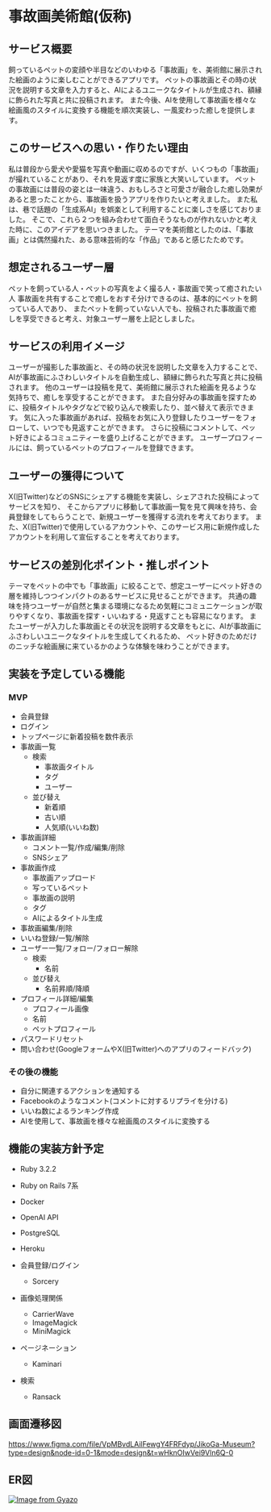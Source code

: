 # 事故画美術館(仮称)

## サービス概要
飼っているペットの変顔や半目などのいわゆる「事故画」を、美術館に展示された絵画のように楽しむことができるアプリです。
ペットの事故画とその時の状況を説明する文章を入力すると、AIによるユニークなタイトルが生成され、額縁に飾られた写真と共に投稿されます。
また今後、AIを使用して事故画を様々な絵画風のスタイルに変換する機能を順次実装し、一風変わった癒しを提供します。

## このサービスへの思い・作りたい理由
私は普段から愛犬や愛猫を写真や動画に収めるのですが、いくつもの「事故画」が撮れていることがあり、それを見返す度に家族と大笑いしています。
ペットの事故画には普段の姿とは一味違う、おもしろさと可愛さが融合した癒し効果があると思ったことから、事故画を扱うアプリを作りたいと考えました。
また私は、巷で話題の「生成系AI」を娯楽として利用することに楽しさを感じておりました。
そこで、これら２つを組み合わせて面白そうなものが作れないかと考えた時に、このアイデアを思いつきました。
テーマを美術館としたのは、「事故画」とは偶然撮れた、ある意味芸術的な「作品」であると感じたためです。

## 想定されるユーザー層
ペットを飼っている人・ペットの写真をよく撮る人・事故画で笑って癒されたい人
事故画を共有することで癒しをおすそ分けできるのは、基本的にペットを飼っている人であり、
またペットを飼っていない人でも、投稿された事故画で癒しを享受できると考え、対象ユーザー層を上記としました。

## サービスの利用イメージ
ユーザーが撮影した事故画と、その時の状況を説明した文章を入力することで、AIが事故画にふさわしいタイトルを自動生成し、額縁に飾られた写真と共に投稿されます。
他のユーザーは投稿を見て、美術館に展示された絵画を見るような気持ちで、癒しを享受することができます。
また自分好みの事故画を探すために、投稿タイトルやタグなどで絞り込んで検索したり、並べ替えて表示できます。
気に入った事故画があれば、投稿をお気に入り登録したりユーザーをフォローして、いつでも見返すことができます。
さらに投稿にコメントして、ペット好きによるコミュニティーを盛り上げることができます。
ユーザープロフィールには、飼っているペットのプロフィールを登録できます。

## ユーザーの獲得について
X(旧Twitter)などのSNSにシェアする機能を実装し、シェアされた投稿によってサービスを知り、
そこからアプリに移動して事故画一覧を見て興味を持ち、会員登録をしてもらうことで、新規ユーザーを獲得する流れを考えております。
また、X(旧Twitter)で使用しているアカウントや、このサービス用に新規作成したアカウントを利用して宣伝することを考えております。

## サービスの差別化ポイント・推しポイント
テーマをペットの中でも「事故画」に絞ることで、想定ユーザーにペット好きの層を維持しつつインパクトのあるサービスに見せることができます。
共通の趣味を持つユーザーが自然と集まる環境になるため気軽にコミュニケーションが取りやすくなり、事故画を探す・いいねする・見返すことも容易になります。
またユーザーが入力した事故画とその状況を説明する文章をもとに、AIが事故画にふさわしいユニークなタイトルを生成してくれるため、
ペット好きのためだけのニッチな絵画展に来ているかのような体験を味わうことができます。

## 実装を予定している機能
### MVP
- 会員登録
- ログイン
- トップページに新着投稿を数件表示
- 事故画一覧
  - 検索
    - 事故画タイトル
    - タグ
    - ユーザー
  - 並び替え
    - 新着順
    - 古い順
    - 人気順(いいね数)
- 事故画詳細
  - コメント一覧/作成/編集/削除
  - SNSシェア
- 事故画作成
  - 事故画アップロード
  - 写っているペット
  - 事故画の説明
  - タグ
  - AIによるタイトル生成
- 事故画編集/削除
- いいね登録/一覧/解除
- ユーザー一覧/フォロー/フォロー解除
  - 検索
    - 名前
  - 並び替え
    - 名前昇順/降順
- プロフィール詳細/編集
  - プロフィール画像
  - 名前
  - ペットプロフィール
- パスワードリセット
- 問い合わせ(GoogleフォームやX(旧Twitter)へのアプリのフィードバック)

### その後の機能
- 自分に関連するアクションを通知する
- Facebookのようなコメント(コメントに対するリプライを分ける)
- いいね数によるランキング作成
- AIを使用して、事故画を様々な絵画風のスタイルに変換する

## 機能の実装方針予定
- Ruby 3.2.2
- Ruby on Rails 7系
- Docker
- OpenAI API
- PostgreSQL
- Heroku

- 会員登録/ログイン
  - Sorcery

- 画像処理関係
  - CarrierWave
  - ImageMagick
  - MiniMagick

- ページネーション
  - Kaminari

- 検索
  - Ransack

## 画面遷移図
https://www.figma.com/file/VpMBvdLAilFewgY4FRFdyp/JikoGa-Museum?type=design&node-id=0-1&mode=design&t=wHknOIwVei9Vln6Q-0

## ER図
[![Image from Gyazo](https://i.gyazo.com/ffbc0eb72ab1f3d63b38a869146f5366.png)](https://gyazo.com/ffbc0eb72ab1f3d63b38a869146f5366)
